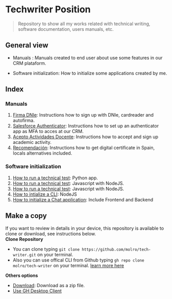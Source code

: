 # Techwriter Position

> Repository to show all my works related with technical writing, software documentation, users manuals, etc.

## General view
- Manuals : Manuals created to end user about use some features in our CRM plataform.

- Software initialization: How to initialize some applications created by me.

## Index
### Manuals 
1. [Firma DNIe](https://github.com/molro/tech-writer/blob/main/manuals/firma_DNIe.pdf): Instructions how to sign up with DNIe, cardreader and autofirma.
2. [Salesforce Authenticator](https://github.com/molro/tech-writer/blob/main/manuals/salesforce_auth.pdf): Instructions how to set up an authenticator app as MFA to acces at our CRM.
3. [Acepto Actividades Docente](https://github.com/molro/tech-writer/blob/main/manuals/aceptar_actividad_docente.pdf): Instructions how to accept and sign up academic activity.
4. [Recomendación](https://github.com/molro/tech-writer/blob/main/manuals/recomendacion_cert_digital.pdf): Instructions how to get digital certificate in Spain, locals alternatives included.

### Software initialization  
1. [How to run a technical test](https://github.com/molro/devicesAlert.git): Python app.
2. [How to run a technical test](https://github.com/molro/bukEjercicio.git): Javascript with NodeJS.
3. [How to run a technical test](https://github.com/molro/ejercicio.git): Javascript with NodeJS. 
4. [How to intialize a CLI](https://github.com/molro/nodeInitialDemo/blob/todoApp/README.md): NodeJS
5. [How to initialize a Chat application](https://github.com/molro/nodeInitialDemo/tree/chat): Include Frontend and Backend 

## Make a copy
If you want to review in details in your device, this repository is available to clone or download, see instructions below.    
**Clone Repository**  
- You can clone typing  ```git clone https://github.com/molro/tech-writer.git``` on your terminal.
- Also you can use offical CLI from Github typing  ```gh repo clone molro/tech-writer``` on your terminal. [learn more here](https://cli.github.com/) 

**Others options** 
- [Download](https://github.com/molro/bukEjercicio/archive/refs/heads/main.zip): Download as a zip file.
- [Use GH Desktop Client](x-github-client://openRepo/https://github.com/molro/tech-writer) 